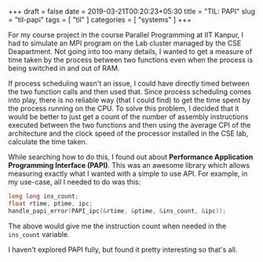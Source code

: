 +++
draft = false
date = 2019-03-21T00:20:23+05:30
title = "TIL: PAPI"
slug = "til-papi"
tags = [ "til" ]
categories = [ "systems" ]
+++

For my course project in the course Parallel Programming at IIT Kanpur,
I had to simulate an MPI program on the Lab cluster managed by the CSE
Deapartment. Not going into too many details, I wanted to get a measure
of time taken by the process between two functions even when the process
is being switched in and out of RAM.

If process scheduling wasn't an issue, I could have directly timed between
the two function calls and then used that. Since process scheduling comes
into play, there is no reliable way (that I could find) to get the time
spent by the process running on the CPU. To solve this problem, I decided
that it would be better to just get a count of the number of assembly
instructions executed between the two functions and then using the average
CPI of the architecture and the clock speed of the processor installed in
the CSE lab, calculate the time taken.

While searching how to do this, I found out about
**Performance Application Programming Interface (PAPI)**. This was an awesome
library which allows measuring exactly what I wanted with a simple to use API.
For example, in my use-case, all I needed to do was this:

```c
long long ins_count;
float rtime, ptime, ipc;
handle_papi_error(PAPI_ipc(&rtime, &ptime, &ins_count, &ipc));
```

The above would give me the instruction count when needed in the `ins_count`
variable.

I haven't explored PAPI fully, but found it pretty interesting so that's all.
